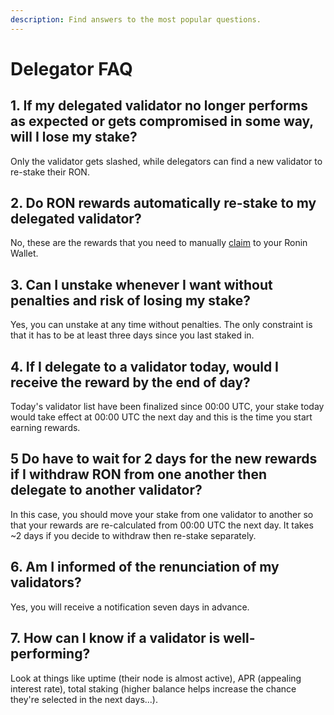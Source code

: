 ```yaml
---
description: Find answers to the most popular questions.
---
```


# Delegator FAQ

## 1. If my delegated validator no longer performs as expected or gets compromised in some way, will I lose my stake?
Only the validator gets slashed, while delegators can find a new validator to re-stake their RON.

## 2. Do RON rewards automatically re-stake to my delegated validator?
No, these are the rewards that you need to manually [claim](claim-rewards) to your Ronin Wallet.

## 3. Can I unstake whenever I want without penalties and risk of losing my stake?
Yes, you can unstake at any time without penalties. The only constraint is that it has to be at least three days since you last staked in.

## 4. If I delegate to a validator today, would I receive the reward by the end of day?
Today's validator list have been finalized since 00:00 UTC, your stake today would take effect at 00:00 UTC the next day and this is the time you start earning rewards.

## 5 Do have to wait for 2 days for the new rewards if I withdraw RON from one another then delegate to another validator?
In this case, you should move your stake from one validator to another so that your rewards are re-calculated from 00:00 UTC the next day. It takes ~2 days if you decide to withdraw then re-stake separately.

## 6. Am I informed of the renunciation of my validators?
Yes, you will receive a notification seven days in advance.

## 7. How can I know if a validator is well-performing?
Look at things like uptime (their node is almost active), APR (appealing interest rate), total staking (higher balance helps increase the chance they're selected in the next days...).